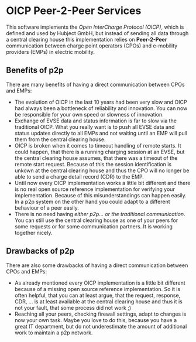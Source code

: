 # OICP Peer-2-Peer Services

This software implements the _Open InterCharge Protocol (OICP)_, which is defined and used by Hubject GmbH, but instead of sending all data through a central clearing house this implementation relies on **Peer-2-Peer** communication between charge point operators (CPOs) and e-mobility providers (EMPs) in electric mobility.


## Benefits of p2p

There are many benefits of having a direct communication between CPOs and EMPs:

- The evolution of OICP in the last 10 years had been very slow and OICP had always been a bottleneck of reliability and innovation. You can now be responsible for your own speed or slowness of innovation.
- Exchange of EVSE data and status information is far to slow via the traditional OICP. What you really want is to push all EVSE data and status updates directly to all EMPs and not waiting until an EMP will pull them from the central clearing house.
- OICP is broken when it comes to timeout handling of remote starts. It could happen, that there is a running charging session at an EVSE, but the central clearing house assumes, that there was a timeout of the remote start request. Because of this the session identification is unkown at the central clearing house and thus the CPO will no longer be able to send a charge detail record (CDR) to the EMP.
- Until now every OICP implementation works a little bit different and there is no real open source reference implementation for verifying your implementation. Because of this misunderstandings can happen easily. In a p2p system on the other hand you could adapt to a different behaviour of a peer easily.
- There is no need having *either p2p... or the traditional communication*. You can still use the central clearing house as one of your peers for some requests or for some communication partners. It is working together nicely.


## Drawbacks of p2p

There are also some drawbacks of having a direct communication between CPOs and EMPs:

- As already mentioned every OICP implementation is a little bit different because of a missing open source reference implementation. So it is often helpful, that you can at least argue, that the request, response, CDR, ... is at least available at the central clearing house and thus it is not your fault, that some process did not work ;)
- Reaching all your peers, checking firewall settings, adapt to changes is now your own task. Maybe you love to do this, because you have a great IT department, but do not underestimate the amount of additional work to maintain a p2p network.

